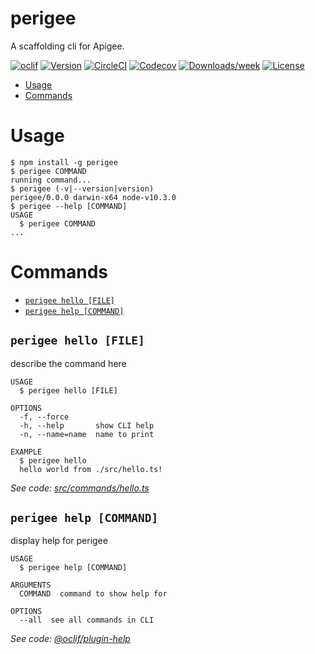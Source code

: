 perigee
=======

A scaffolding cli for Apigee.

[![oclif](https://img.shields.io/badge/cli-oclif-brightgreen.svg)](https://oclif.io)
[![Version](https://img.shields.io/npm/v/perigee.svg)](https://npmjs.org/package/perigee)
[![CircleCI](https://circleci.com/gh/jzweifel/perigee/tree/master.svg?style=shield)](https://circleci.com/gh/jzweifel/perigee/tree/master)
[![Codecov](https://codecov.io/gh/jzweifel/perigee/branch/master/graph/badge.svg)](https://codecov.io/gh/jzweifel/perigee)
[![Downloads/week](https://img.shields.io/npm/dw/perigee.svg)](https://npmjs.org/package/perigee)
[![License](https://img.shields.io/npm/l/perigee.svg)](https://github.com/jzweifel/perigee/blob/master/package.json)

<!-- toc -->
* [Usage](#usage)
* [Commands](#commands)
<!-- tocstop -->
# Usage
<!-- usage -->
```sh-session
$ npm install -g perigee
$ perigee COMMAND
running command...
$ perigee (-v|--version|version)
perigee/0.0.0 darwin-x64 node-v10.3.0
$ perigee --help [COMMAND]
USAGE
  $ perigee COMMAND
...
```
<!-- usagestop -->
# Commands
<!-- commands -->
* [`perigee hello [FILE]`](#perigee-hello-file)
* [`perigee help [COMMAND]`](#perigee-help-command)

## `perigee hello [FILE]`

describe the command here

```
USAGE
  $ perigee hello [FILE]

OPTIONS
  -f, --force
  -h, --help       show CLI help
  -n, --name=name  name to print

EXAMPLE
  $ perigee hello
  hello world from ./src/hello.ts!
```

_See code: [src/commands/hello.ts](https://github.com/jzweifel/perigee/blob/v0.0.0/src/commands/hello.ts)_

## `perigee help [COMMAND]`

display help for perigee

```
USAGE
  $ perigee help [COMMAND]

ARGUMENTS
  COMMAND  command to show help for

OPTIONS
  --all  see all commands in CLI
```

_See code: [@oclif/plugin-help](https://github.com/oclif/plugin-help/blob/v2.1.4/src/commands/help.ts)_
<!-- commandsstop -->
